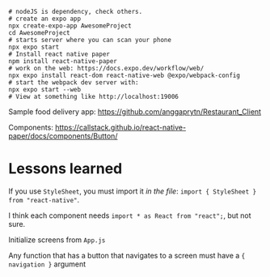 ```shell
# nodeJS is dependency, check others.
# create an expo app
npx create-expo-app AwesomeProject
cd AwesomeProject
# starts server where you can scan your phone
npx expo start
# Install react native paper
npm install react-native-paper
# work on the web: https://docs.expo.dev/workflow/web/
npx expo install react-dom react-native-web @expo/webpack-config
# start the webpack dev server with:
npx expo start --web
# View at something like http://localhost:19006
```

Sample food delivery app:
https://github.com/anggaprytn/Restaurant_Client

Components:
https://callstack.github.io/react-native-paper/docs/components/Button/

# Lessons learned

If you use `StyleSheet`, you must import it _in the file_: `import { StyleSheet } from "react-native"`.

I think each component needs `import * as React from "react";`, but not sure.

Initialize screens from `App.js`

Any function that has a button that navigates to a screen must have a `{ navigation }` argument
